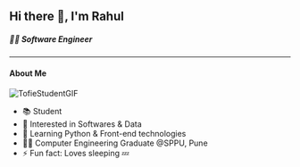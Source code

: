 ## Hi there 👋, I'm Rahul
##### 🧑‍💻 Software Engineer
<!--
**rahulkrbxr/rahulkrbxr** is a ✨ _special_ ✨ repository because its `README.md` (this file) appears on your GitHub profile.

Here are some ideas to get you started:

- 🔭 I’m currently working on ...
- 🌱 I’m currently learning ...
- 👯 I’m looking to collaborate on ...
- 🤔 I’m looking for help with ...
- 💬 Ask me about ...
- 📫 How to reach me: ...
- 😄 Pronouns: ...
- ⚡ Fun fact: ...
-->

---

#### About Me
![TofieStudentGIF](https://user-images.githubusercontent.com/61363513/222879317-ef184042-a964-4212-b32e-46607d26f0dd.gif)
  - 📚 Student
  - 👀 Interested in Softwares & Data
  - 🌱 Learning Python & Front-end technologies
  - 👨‍🎓 Computer Engineering Graduate @SPPU, Pune
  - ⚡ Fun fact: Loves sleeping 💤
